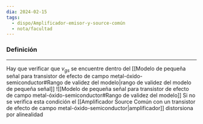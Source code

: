 ```yaml
---
dia: 2024-02-15
tags:
  - dispo/Amplificador-emisor-y-source-común
  - nota/facultad
---
```

### Definición
---
Hay que verificar que $v_{gs}$ se encuentre dentro del [[Modelo de pequeña señal para transistor de efecto de campo metal-óxido-semiconductor#Rango de validez del modelo|rango de validez del modelo de pequeña señal]]  ![[Modelo de pequeña señal para transistor de efecto de campo metal-óxido-semiconductor#Rango de validez del modelo]]
Si no se verifica esta condición el [[Amplificador Source Común con un transistor de efecto de campo metal-óxido-semiconductor|amplificador]] distorsiona por alinealidad